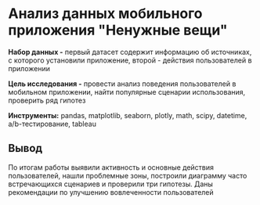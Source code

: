 # Анализ данных мобильного приложения "Ненужные вещи"

**Набор данных -** первый датасет содержит информацию об источниках, с которого установили приложение, второй - действия пользователей в приложении

**Цель исследования -**  провести анализ поведения пользователей в мобильном приложении, найти популярные сценарии использования, проверить ряд гипотез

**Инструменты:** pandas, matplotlib, seaborn, plotly, math, scipy, datetime, a/b-тестирование, tableau

## Вывод

По итогам работы выявили активность и основные действия пользователей, нашли проблемные зоны, построили диаграмму часто встречающихся сценариев и проверили три гипотезы. Даны рекомендации по улучшению вовлеченности пользователей
